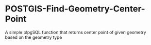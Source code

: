 # POSTGIS-Find-Geometry-Center-Point
A simple plpgSQL function that returns center point of given geometry based on the geometry type 

